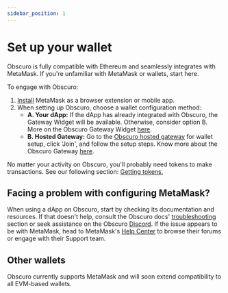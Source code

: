 ```yaml
---
sidebar_position: 1
---
```


# Set up your wallet

Obscuro is fully compatible with Ethereum and seamlessly integrates with MetaMask. If you're unfamiliar with MetaMask or wallets, start here.

To engage with Obscuro:

1. [Install](https://metamask.io/download/) MetaMask as a browser extension or mobile app.
2. When setting up Obscuro, choose a wallet configuration method:
   - **A. Your dApp:** If the dApp has already integrated with Obscuro, the Gateway Widget will be available. Otherwise, consider option B. More on the Obscuro Gateway Widget [here](/docs/tools-infrastructure/gateway-widget).
   - **B. Hosted Gateway:** Go to the [Obscuro hosted gateway](https://testnet.obscu.ro/) for wallet setup, click 'Join', and follow the setup steps. Know more about the Obscuro Gateway [here](/docs/tools-infrastructure/hosted-gateway).

No matter your activity on Obscuro, you'll probably need tokens to make transactions. See our following section: [Getting tokens.](/docs/getting-started/for-users/get-tokens)

## Facing a problem with configuring MetaMask?
When using a dApp on Obscuro, start by checking its documentation and resources. If that doesn't help, consult the Obscuro docs' [troubleshooting](/docs/category/troubleshooting) section or seek assistance on the Obscuro [Discord](http://discord.gg/yQfmKeNzNd). If the issue appears to be with MetaMask, head to MetaMask's [Help Center](https://support.metamask.io/hc/en-us) to browse their forums or engage with their Support team.

## Other wallets

Obscuro currently supports MetaMask and will soon extend compatibility to all EVM-based wallets.
